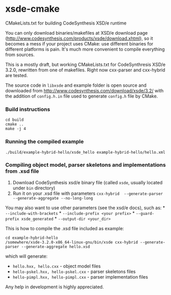 xsde-cmake
==========

CMakeLists.txt for building CodeSynthesis XSD/e runtime


You can only download binaries/makefiles at XSD/e download page (http://www.codesynthesis.com/products/xsde/download.xhtml), so it becomes a mess if your project uses CMake: use different binaries for different platforms is pain. It's much more convenient to compile everything from sources. 

This is a mostly draft, but working CMakeLists.txt for CodeSynthresis XSD/e 3.2.0, rewritten from one of makefiles. Right now cxx-parser and cxx-hybrid are tested. 

The source code in `libxsde` and example folder is open source and downloaded from http://www.codesynthesis.com/download/xsde/3.2/ with the addition of `config.h.in` file used to generate `config.h` file by CMake. 

### Build instructions

    cd build
    cmake ..
    make -j 4
    
### Running the compiled example
    ./build/example-hybrid-hello/xsde_hello example-hybrid-hello/hello.xml
    
### Compiling object model, parser skeletons and implementations from .xsd file
   1. Download CodeSynthesis xsd/e binary file (called `xsde`, usually located under `bin` directory)
   2. Run it on your .xsd file with parameters `cxx-hybrid  --generate-parser --generate-aggregate --no-long-long`
   
   You may also want to use other parameters (see the xsd/e docs), such as:
     * `--include-with-brackets`
     * `--include-prefix <your prefix>`
     * `--guard-prefix xsde_generated`
     * `--output-dir <your_dir>`
  
This is how to compile the .xsd file included as example:
   
    cd example-hybrid-hello
    /somewhere/xsde-3.2.0-x86_64-linux-gnu/bin/xsde cxx-hybrid --generate-parser --generate-aggregate hello.xsd

which will generate:

* `hello.hxx, hello.cxx` - object model files
* `hello-pskel.hxx, hello-pskel.cxx` - parser skeletons files
* `hello-pimpl.hxx, hello-pimpl.cxx` - parser implementation files
    

Any help in development is highly appreciated.
    
